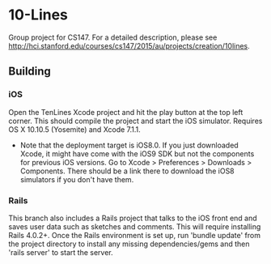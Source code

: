 # 10-Lines
Group project for CS147. For a detailed description, please see http://hci.stanford.edu/courses/cs147/2015/au/projects/creation/10lines.

## Building

### iOS
Open the TenLines Xcode project and hit the play button at the top left corner. This should compile the project and start the iOS simulator. Requires OS X 10.10.5 (Yosemite) and Xcode 7.1.1.

* Note that the deployment target is iOS8.0. If you just downloaded Xcode, it might have come with the iOS9 SDK but not the components for previous iOS versions. Go to Xcode > Preferences > Downloads > Components. There should be a link there to download the iOS8 simulators if you don't have them.

### Rails
This branch also includes a Rails project that talks to the iOS front end and saves user data such as sketches and comments. This will require installing Rails 4.0.2+. Once the Rails environment is set up, run 'bundle update' from the project directory to install any missing dependencies/gems and then 'rails server' to start the server.

